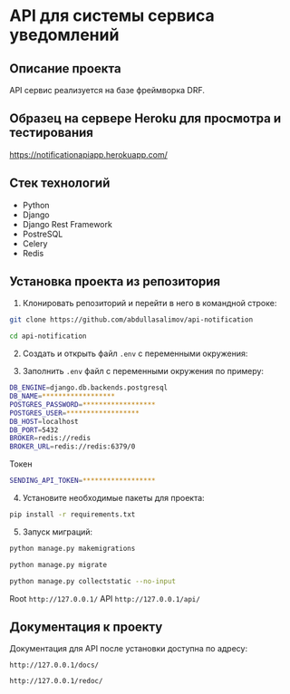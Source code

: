 API для системы сервиса уведомлений
=====


Описание проекта
----------

API сервис реализуется на базе фреймворка DRF.

Образец на сервере Heroku для просмотра и тестирования
----------
https://notificationapiapp.herokuapp.com/

Стек технологий
----------
* Python
* Django
* Django Rest Framework
* PostreSQL
* Сelery
* Redis

Установка проекта из репозитория
----------
1. Клонировать репозиторий и перейти в него в командной строке:
```bash
git clone https://github.com/abdullasalimov/api-notification

cd api-notification
```

2. Cоздать и открыть файл ```.env``` с переменными окружения:


3. Заполнить ```.env``` файл с переменными окружения по примеру:
```bash 
DB_ENGINE=django.db.backends.postgresql
DB_NAME=******************
POSTGRES_PASSWORD=******************
POSTGRES_USER=******************
DB_HOST=localhost
DB_PORT=5432
BROKER=redis://redis
BROKER_URL=redis://redis:6379/0
```
Токен
```bash 
SENDING_API_TOKEN=******************
```

4. Установите необходимые пакеты для проекта:
```bash 
pip install -r requirements.txt
```

5. Запуск миграций:
```bash 
python manage.py makemigrations

python manage.py migrate

python manage.py collectstatic --no-input 
```

Root
```http://127.0.0.1/```
API
```http://127.0.0.1/api/```

Документация к проекту
----------
Документация для API после установки доступна по адресу: 

```http://127.0.0.1/docs/```

```http://127.0.0.1/redoc/```
